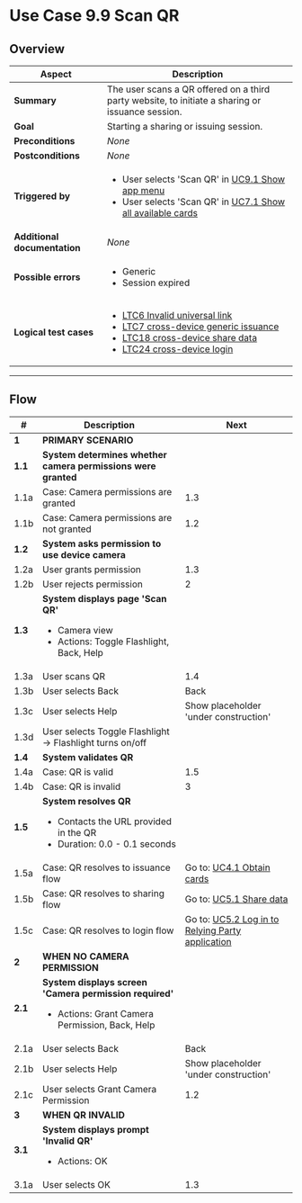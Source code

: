 # Use Case 9.9 Scan QR

## Overview

| Aspect                       | Description                                                                                                                                                                                                                                                                                          |
|------------------------------|------------------------------------------------------------------------------------------------------------------------------------------------------------------------------------------------------------------------------------------------------------------------------------------------------|
| **Summary**                  | The user scans a QR offered on a third party website, to initiate a sharing or issuance session.                                                                                                                                                                                                     |
| **Goal**                     | Starting a sharing or issuing session.                                                                                                                                                                                                                                                               |
| **Preconditions**            | *None*                                                                                                                                                                                                                                                                                               |
| **Postconditions**           | *None*                                                                                                                                                                                                                                                                                               |
| **Triggered by**             | <ul><li>User selects 'Scan QR' in [UC9.1 Show app menu](UC9.1_ShowAppMenu.md)</li><li>User selects 'Scan QR' in [UC7.1 Show all available cards](UC7.1_ShowAllAvailableCards.md)</li></ul>                                                                                                           |
| **Additional documentation** | *None*                                                                                                                                                                                                                                                                                               |
| **Possible errors**          | <ul><li>Generic</li><li>Session expired</ul></li>                                                                                                                                                                                                                                                    |
| **Logical test cases**       | <ul><li>[LTC6 Invalid universal link](../logical-test-cases.md#ltc6)</li><li>[LTC7 cross-device generic issuance](../logical-test-cases.md#ltc7)</li><li>[LTC18 cross-device share data](../logical-test-cases.md#ltc18)</li><li>[LTC24 cross-device login](../logical-test-cases.md#ltc24)</li></ul> |

---

## Flow

| #       | Description                                                                                                           | Next                                                                                |
| ------- | --------------------------------------------------------------------------------------------------------------------- | ----------------------------------------------------------------------------------- |
| **1**   | **PRIMARY SCENARIO**                                                                                                  |                                                                                     |
| **1.1** | **System determines whether camera permissions were granted**                                                         |                                                                                     |
| 1.1a    | Case: Camera permissions are granted                                                                                  | 1.3                                                                                 |
| 1.1b    | Case: Camera permissions are not granted                                                                              | 1.2                                                                                 |
| **1.2** | **System asks permission to use device camera**                                                                       |                                                                                     |
| 1.2a    | User grants permission                                                                                                | 1.3                                                                                 |
| 1.2b    | User rejects permission                                                                                               | 2                                                                                   |
| **1.3** | **System displays page 'Scan QR'**<ul><li>Camera view</li><li>Actions: Toggle Flashlight, Back, Help</li></ul>        |                                                                                     |
| 1.3a    | User scans QR                                                                                                         | 1.4                                                                                 |
| 1.3b    | User selects Back                                                                                                     | Back                                                                                |
| 1.3c    | User selects Help                                                                                                     | Show placeholder 'under construction'                                           |
| 1.3d    | User selects Toggle Flashlight <br>&rarr; Flashlight turns on/off                                                     |                                                                                     |
| **1.4** | **System validates QR**                                                                                               |                                                                                     |
| 1.4a    | Case: QR is valid                                                                                                     | 1.5                                                                                 |
| 1.4b    | Case: QR is invalid                                                                                                   | 3                                                                                   |
| **1.5** | **System resolves QR**<ul><li>Contacts the URL provided in the QR</li><li>Duration: 0.0 - 0.1 seconds</li></ul>       |                                                                                     |
| 1.5a    | Case: QR resolves to issuance flow                                                                                    | Go to: [UC4.1 Obtain cards](UC4.1_ObtainCardsFromEAAIssuer.md)                      |
| 1.5b    | Case: QR resolves to sharing flow                                                                                     | Go to: [UC5.1 Share data](UC5.1_ShareDataWithRP.md)                                 |
| 1.5c    | Case: QR resolves to login flow                                                                                       | Go to: [UC5.2 Log in to Relying Party application](UC5.2_LoginToApplicationOfRP.md) |
| **2**   | **WHEN NO CAMERA PERMISSION**                                                                                         |                                                                                     |
| **2.1** | **System displays screen 'Camera permission required'**<ul><li>Actions: Grant Camera Permission, Back, Help</li></ul> |                                                                                     |
| 2.1a    | User selects Back                                                                                                     | Back                                                                                |
| 2.1b    | User selects Help                                                                                                     | Show placeholder 'under construction'                                           |
| 2.1c    | User selects Grant Camera Permission                                                                                  | 1.2                                                                                 |
| **3**   | **WHEN QR INVALID**                                                                                                   |                                                                                     |
| **3.1** | **System displays prompt 'Invalid QR'**<ul><li>Actions: OK</li></ul>                                                  |                                                                                     |
| 3.1a    | User selects OK                                                                                                       | 1.3                                                                                 |
